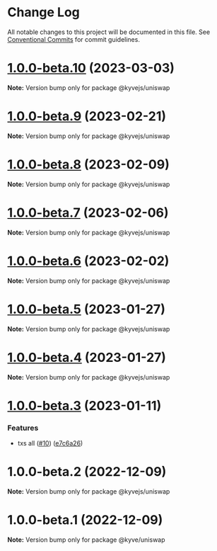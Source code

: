 # Change Log

All notable changes to this project will be documented in this file.
See [Conventional Commits](https://conventionalcommits.org) for commit guidelines.

# [1.0.0-beta.10](https://github.com/KYVENetwork/kyvejs/compare/@kyvejs/uniswap@1.0.0-beta.9...@kyvejs/uniswap@1.0.0-beta.10) (2023-03-03)

**Note:** Version bump only for package @kyvejs/uniswap

# [1.0.0-beta.9](https://github.com/KYVENetwork/kyvejs/compare/@kyvejs/uniswap@1.0.0-beta.8...@kyvejs/uniswap@1.0.0-beta.9) (2023-02-21)

**Note:** Version bump only for package @kyvejs/uniswap

# [1.0.0-beta.8](https://github.com/KYVENetwork/kyvejs/compare/@kyvejs/uniswap@1.0.0-beta.7...@kyvejs/uniswap@1.0.0-beta.8) (2023-02-09)

**Note:** Version bump only for package @kyvejs/uniswap

# [1.0.0-beta.7](https://github.com/KYVENetwork/kyvejs/compare/@kyvejs/uniswap@1.0.0-beta.6...@kyvejs/uniswap@1.0.0-beta.7) (2023-02-06)

**Note:** Version bump only for package @kyvejs/uniswap

# [1.0.0-beta.6](https://github.com/KYVENetwork/kyvejs/compare/@kyvejs/uniswap@1.0.0-beta.5...@kyvejs/uniswap@1.0.0-beta.6) (2023-02-02)

**Note:** Version bump only for package @kyvejs/uniswap

# [1.0.0-beta.5](https://github.com/KYVENetwork/kyvejs/compare/@kyvejs/uniswap@1.0.0-beta.4...@kyvejs/uniswap@1.0.0-beta.5) (2023-01-27)

**Note:** Version bump only for package @kyvejs/uniswap

# [1.0.0-beta.4](https://github.com/KYVENetwork/kyvejs/compare/@kyvejs/uniswap@1.0.0-beta.3...@kyvejs/uniswap@1.0.0-beta.4) (2023-01-27)

**Note:** Version bump only for package @kyvejs/uniswap

# [1.0.0-beta.3](https://github.com/KYVENetwork/kyvejs/compare/@kyvejs/uniswap@1.0.0-beta.2...@kyvejs/uniswap@1.0.0-beta.3) (2023-01-11)

### Features

- txs all ([#10](https://github.com/KYVENetwork/kyvejs/issues/10)) ([e7c6a26](https://github.com/KYVENetwork/kyvejs/commit/e7c6a26bfd21a9193fee46b4e137f7998d46fcfd))

# 1.0.0-beta.2 (2022-12-09)

**Note:** Version bump only for package @kyvejs/uniswap

# 1.0.0-beta.1 (2022-12-09)

**Note:** Version bump only for package @kyve/uniswap

